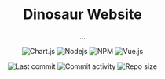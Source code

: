 <p align="center">
  <h1 align="center">Dinosaur Website</h2>
  <p align="center">...</p>
</p>

<p align="center">
  <img alt="Chart.js" src="https://img.shields.io/badge/-Chart.js-F67276?style=flat&logo=chart.js&logoColor=white" />
  <img alt="Nodejs" src="https://img.shields.io/badge/-Nodejs-8BBF3D?style=flat&logo=Node.js&logoColor=white" />
  <img alt="NPM" src="https://img.shields.io/badge/-NPM-C53635?style=flat&logo=npm&logoColor=white" />
  <img alt="Vue.js" src="https://img.shields.io/badge/-Vue.js-00BC7C?style=flat&logo=vuedotjs&logoColor=white" />
</p>

<p align="center">
  <img alt="Last commit" src="https://img.shields.io/github/last-commit/leag76/dinosaur-website?color=%23B5CDA3&logo=github&logoColor=white" />
  <img alt="Commit activity" src="https://img.shields.io/github/commit-activity/m/leag76/dinosaur-website?color=%23A76844&logo=github&logoColor=white" />
  <img alt="Repo size" src="https://img.shields.io/github/repo-size/leag76/dinosaur-website?color=%23C1AC95&logo=github&logoColor=white" />
</p>
